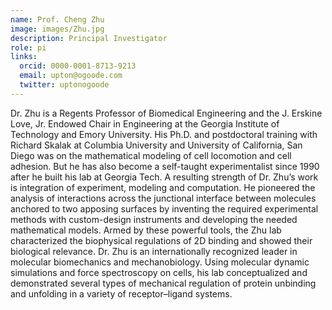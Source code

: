 ```yaml
---
name: Prof. Cheng Zhu
image: images/Zhu.jpg
description: Principal Investigator
role: pi
links:
  orcid: 0000-0001-8713-9213
  email: upton@ogoode.com
  twitter: uptonogoode
---
```


Dr. Zhu is a Regents Professor of Biomedical Engineering and the J. Erskine Love, Jr. Endowed Chair in
Engineering at the Georgia Institute of Technology and Emory University. His Ph.D. and postdoctoral training
with Richard Skalak at Columbia University and University of California, San Diego was on the mathematical
modeling of cell locomotion and cell adhesion. But he has also become a self-taught experimentalist since
1990 after he built his lab at Georgia Tech. A resulting strength of Dr. Zhu’s work is integration of experiment,
modeling and computation. He pioneered the analysis of interactions across the junctional interface between molecules anchored to two apposing surfaces by inventing the required experimental methods with custom-design instruments and developing the needed mathematical models. Armed by these powerful tools, the Zhu lab characterized the biophysical regulations of 2D binding and showed their biological relevance. Dr. Zhu is an internationally recognized leader in molecular biomechanics and mechanobiology. Using molecular dynamic simulations and force spectroscopy on cells, his lab conceptualized and demonstrated several types of mechanical regulation of protein unbinding and unfolding in a variety of receptor–ligand systems.
